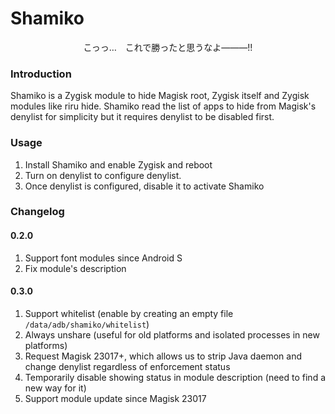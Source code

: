 # Shamiko

<center>こっっ…　これで勝ったと思うなよ―――!!</center>

### Introduction
Shamiko is a Zygisk module to hide Magisk root, Zygisk itself and Zygisk modules like riru hide.
Shamiko read the list of apps to hide from Magisk's denylist for simplicity but it requires denylist to be disabled first.
### Usage
1. Install Shamiko and enable Zygisk and reboot
1. Turn on denylist to configure denylist.
1. Once denylist is configured, disable it to activate Shamiko

### Changelog
#### 0.2.0
1. Support font modules since Android S
1. Fix module's description

#### 0.3.0
1. Support whitelist (enable by creating an empty file `/data/adb/shamiko/whitelist`)
1. Always unshare (useful for old platforms and isolated processes in new platforms)
1. Request Magisk 23017+, which allows us to strip Java daemon and change denylist regardless of enforcement status
1. Temporarily disable showing status in module description (need to find a new way for it)
1. Support module update since Magisk 23017
